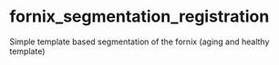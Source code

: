 # fornix_segmentation_registration
Simple template based segmentation of the fornix (aging and healthy template)
